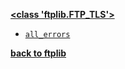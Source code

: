 [**<class 'ftplib.FTP_TLS'>**](/modules/ftplib/FTP_TLS/)

* [`all_errors`](/modules/ftplib/ftplib.all_errors.md)

[**back to ftplib**](/modules/ftplib/)